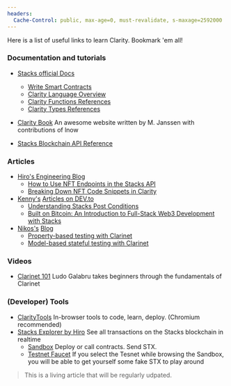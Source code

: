 ```yaml
---
headers:
  Cache-Control: public, max-age=0, must-revalidate, s-maxage=2592000
---
```


Here is a list of useful links to learn Clarity. Bookmark 'em all!

### Documentation and tutorials

- [Stacks official Docs](https://docs.stacks.co/)
  - [Write Smart Contracts](https://docs.stacks.co/write-smart-contracts/overview)
  - [Clarity Language Overview](https://docs.stacks.co/write-smart-contracts/language-overview)
  - [Clarity Functions References](https://docs.stacks.co/write-smart-contracts/language-functions)
  - [Clarity Types References](https://docs.stacks.co/write-smart-contracts/language-types)
- [Clarity Book](https://book.clarity-lang.org/) An awesome website written by M. Janssen with contributions of lnow

- [Stacks Blockchain API Reference](https://hirosystems.github.io/stacks-blockchain-api/)

### Articles

- [Hiro's Engineering Blog](https://www.hiro.so/blog-categories/engineering)
  - [How to Use NFT Endpoints in the Stacks API](https://www.hiro.so/blog/how-to-use-nft-endpoints-in-the-stacks-api)
  - [Breaking Down NFT Code Snippets in Clarity](https://www.hiro.so/blog/breaking-down-nft-code-snippets-in-clarity)
- [Kenny's](https://twitter.com/KenTheRogers) [Articles on DEV.to](https://dev.to/krgrs)
  - [Understanding Stacks Post Conditions](https://dev.to/krgrs/understanding-stacks-post-conditions-e65)
  - [Built on Bitcoin: An Introduction to Full-Stack Web3 Development with Stacks](https://dev.to/krgrs/built-on-bitcoin-an-introduction-to-full-stack-web3-development-with-stacks-me9)
- [Nikos's](https://twitter.com/nikosbaxevanis) [Blog](https://blog.nikosbaxevanis.com/)
  - [Property-based testing with Clarinet](https://blog.nikosbaxevanis.com/2022/03/05/clarity-property-based-testing-primer/)
  - [Model-based stateful testing with Clarinet](https://blog.nikosbaxevanis.com/2022/03/15/clarity-clarity-model-based-testing-primer/)

### Videos

- [Clarinet 101](https://www.youtube.com/playlist?list=PL5Ujm489LoJaAz9kUJm8lYUWdGJ2AnQTb) Ludo Galabru takes beginners through the fundamentals of Clarinet


### (Developer) Tools

- [ClarityTools](https://clarity.tools/) In-browser tools to code, learn, deploy. (Chromium recommended)
- [Stacks Explorer by Hiro](https://explorer.stacks.co) See all transactions on the Stacks blockchain in realtime
  - [Sandbox](https://explorer.stacks.co/sandbox/deploy) Deploy or call contracts. Send STX.
  - [Testnet Faucet](https://explorer.stacks.co/sandbox/faucet?chain=testnet) If you select the Tesnet while browsing the Sandbox, you will be able to get yourself some fake STX to play around


> This is a living article that will be regularly udpated.

